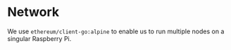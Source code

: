 # Network
We use `ethereum/client-go:alpine` to enable us to run multiple nodes on a
singular Raspberry Pi.

